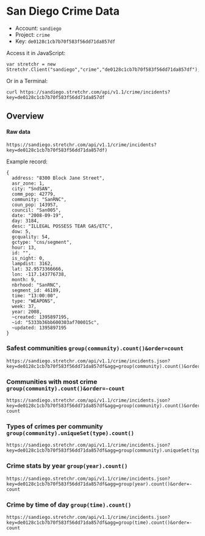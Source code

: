 San Diego Crime Data
========

  * Account: `sandiego`
  * Project: `crime`
  * Key: `de0128c1cb7b70f583f56dd71da857df`

Access it in JavaScript:

```
var stretchr = new Stretchr.Client("sandiego","crime","de0128c1cb7b70f583f56dd71da857df");
```

Or in a Terminal:

```
curl https://sandiego.stretchr.com/api/v1.1/crime/incidents?key=de0128c1cb7b70f583f56dd71da857df
```

## Overview

#### Raw data

    https://sandiego.stretchr.com/api/v1.1/crime/incidents?key=de0128c1cb7b70f583f56dd71da857df)

Example record:

```
{
  address: "8300 Block Jane Street",
  asr_zone: 1,
  city: "SndSAN",
  comm_pop: 42779,
  community: "SanRNC",
  coun_pop: 143957,
  council: "San005",
  date: "2008-09-19",
  day: 3184,
  desc: "ILLEGAL POSSESS TEAR GAS/ETC",
  dow: 5,
  gcquality: 54,
  gctype: "cns/segment",
  hour: 13,
  id: "",
  is_night: 0,
  lampdist: 3162,
  lat: 32.9573366666,
  lon: -117.143776738,
  month: 9,
  nbrhood: "SanRNC",
  segment_id: 46189,
  time: "13:00:00",
  type: "WEAPONS",
  week: 37,
  year: 2008,
  ~created: 1395897195,
  ~id: "5333b36bb600303af700015c",
  ~updated: 1395897195
}
```

### Safest communities `group(community).count()&order=count`

    https://sandiego.stretchr.com/api/v1.1/crime/incidents.json?key=de0128c1cb7b70f583f56dd71da857df&agg=group(community).count()&order=count

### Communities with most crime `group(community).count()&order=-count`

    https://sandiego.stretchr.com/api/v1.1/crime/incidents.json?key=de0128c1cb7b70f583f56dd71da857df&agg=group(community).count()&order=-count

### Types of crimes per community `group(community).uniqueSet(type).count()`

    https://sandiego.stretchr.com/api/v1.1/crime/incidents.json?key=de0128c1cb7b70f583f56dd71da857df&agg=group(community).uniqueSet(type).count()&order=count

### Crime stats by year `group(year).count()`

    https://sandiego.stretchr.com/api/v1.1/crime/incidents.json?key=de0128c1cb7b70f583f56dd71da857df&agg=group(year).count()&order=-count

### Crime by time of day `group(time).count()`

    https://sandiego.stretchr.com/api/v1.1/crime/incidents.json?key=de0128c1cb7b70f583f56dd71da857df&agg=group(time).count()&order=-count